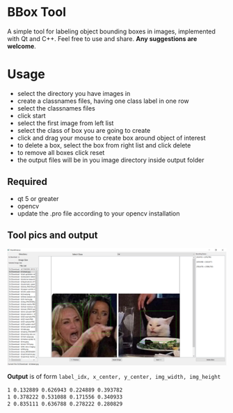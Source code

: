 # BBox Tool
A simple tool for labeling object bounding boxes in images, implemented with Qt and C++. Feel free to use and share. **Any suggestions are welcome**.

# Usage
- select the directory you have images in
- create a classnames files, having one class label in one row
- select the classnames files
- click start
- select the first image from left list
- select the class of box you are going to create
- click and drag your mouse to create box around object of interest
- to delete a box, select the box from right list and click delete
- to remove all boxes click reset
- the output files will be in you image directory inside output folder

## Required
- qt 5 or greater
- opencv
- update the .pro file according to your opencv installation

## Tool pics and output 
![image](./imgs/screenshot.png)

**Output** is of form `label_idx, x_center, y_center, img_width, img_height`

```
1 0.132889 0.626943 0.224889 0.393782
1 0.378222 0.531088 0.171556 0.340933
2 0.835111 0.636788 0.278222 0.280829
```